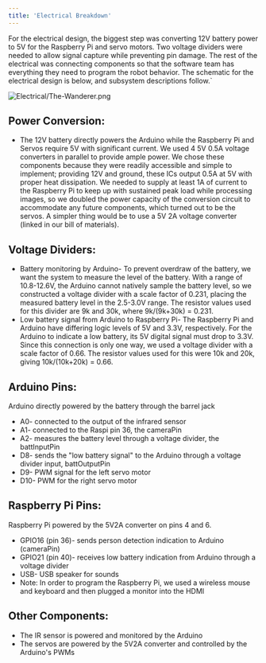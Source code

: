 ```yaml
---
title: 'Electrical Breakdown'
---
```

For the electrical design, the biggest step was converting 12V battery power to 5V for the Raspberry Pi and servo motors. Two voltage dividers were needed to allow signal capture while preventing pin damage. The rest of the electrical was connecting components so that the software team has everything they need to program the robot behavior. The schematic for the electrical design is below, and subsystem descriptions follow.`

![Electrical/The-Wanderer.png](The-Wanderer.png)

## Power Conversion:

- The 12V battery directly powers the Arduino while the Raspberry Pi and Servos require 5V with significant current. We used 4 5V 0.5A voltage converters in parallel to provide ample power. We chose these components because they were readily accessible and simple to implement; providing 12V and ground, these ICs output 0.5A at 5V with proper heat dissipation. We needed to supply at least 1A of current to the Raspberry Pi to keep up with sustained peak load while processing images, so we doubled the power capacity of the conversion circuit to accommodate any future components, which turned out to be the servos. A simpler thing would be to use a 5V 2A voltage converter (linked in our bill of materials).

## Voltage Dividers:

- Battery monitoring by Arduino- To prevent overdraw of the battery, we want the system to measure the level of the battery. With a range of 10.8-12.6V, the Arduino cannot natively sample the battery level, so we constructed a voltage divider with a scale factor of 0.231, placing the measured battery level in the 2.5-3.0V range. The resistor values used for this divider are 9k and 30k, where 9k/(9k+30k) = 0.231.
- Low battery signal from Arduino to Raspberry Pi- The Raspberry Pi and Arduino have differing logic levels of 5V and 3.3V, respectively. For the Arduino to indicate a low battery, its 5V digital signal must drop to 3.3V. Since this connection is only one way, we used a voltage divider with a scale factor of 0.66. The resistor values used for this were 10k and 20k, giving 10k/(10k+20k) = 0.66.

## Arduino Pins:

Arduino directly powered by the battery through the barrel jack

- A0- connected to the output of the infrared sensor
- A1- connected to the Raspi pin 36, the cameraPin
- A2- measures the battery level through a voltage divider, the battInputPin
- D8- sends the "low battery signal" to the Arduino through a voltage divider input, battOutputPin
- D9- PWM signal for the left servo motor
- D10- PWM for the right servo motor

## Raspberry Pi Pins:

Raspberry Pi powered by the 5V2A converter on pins 4 and 6.

- GPIO16 (pin 36)- sends person detection indication to Arduino (cameraPin)
- GPIO21 (pin 40)- receives low battery indication from Arduino through a voltage divider
- USB- USB speaker for sounds
- Note: In order to program the Raspberry Pi, we used a wireless mouse and keyboard and then plugged a monitor into the HDMI

## Other Components:

- The IR sensor is powered and monitored by the Arduino
- The servos are powered by the 5V2A converter and controlled by the Arduino's PWMs